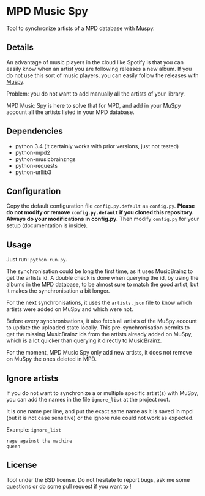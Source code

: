 MPD Music Spy
=============

Tool to synchronize artists of a MPD database with [Muspy](https://muspy.com).


Details
-------

An advantage of music players in the cloud like Spotify is that you can easily
know when an artist you are following releases a new album. If you do not use
this sort of music players, you can easily follow the releases with
[Muspy](https://muspy.com).

Problem: you do not want to add manually all the artists of your library.

MPD Music Spy is here to solve that for MPD, and add in your MuSpy account all
the artists listed in your MPD database.


Dependencies
------------
  * python 3.4 (it certainly works with prior versions, just not tested)
  * python-mpd2
  * python-musicbrainzngs
  * python-requests
  * python-urllib3


Configuration
-------------

Copy the default configuration file `config.py.default` as `config.py`.
<b>Please do not modify or remove `config.py.default` if you cloned this
repository.  Always do your modifications in config.py.</b> Then modify
`config.py` for your setup (documentation is inside).


Usage
-----

Just run: `python run.py`.

The synchronisation could be long the first time, as it uses MusicBrainz to get
the artists id. A double check is done when querying the id, by using the
albums in the MPD database, to be almost sure to match the good artist, but it
makes the synchronisation a bit longer.

For the next synchronisations, it uses the `artists.json` file to know which
artists were added on MuSpy and which were not.

Before every synchronisations, it also fetch all artists of the MuSpy account
to update the uploaded state locally. This pre-synchronisation permits to
get the missing MusicBrainz ids from the artists already added on MuSpy, which
is a lot quicker than querying it directly to MusicBrainz.

For the moment, MPD Music Spy only add new artists, it does not remove on MuSpy
the ones deleted in MPD.


Ignore artists
--------------

If you do not want to synchronize a or multiple specific artist(s) with MuSpy,
you can add the names in the file `ignore_list` at the project root.

It is one name per line, and put the exact same name as it is saved in mpd (but
it is not case sensitive) or the ignore rule could not work as expected.

Example: `ignore_list`
```
rage against the machine
queen
```


License
-------

Tool under the BSD license. Do not hesitate to report bugs, ask me some
questions or do some pull request if you want to !

